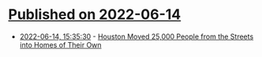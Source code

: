 # [Published on 2022-06-14](index.md)

* [2022-06-14, 15:35:30](https://news.ycombinator.com/item?id=31741021) - [Houston Moved 25,000 People from the Streets into Homes of Their Own](https://www.nytimes.com/2022/06/14/headway/houston-homeless-people.html)
